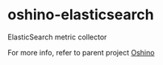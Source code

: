 oshino-elasticsearch
=====================
ElasticSearch metric collector

For more info, refer to parent project [Oshino](https://github.com/CodersOfTheNight/oshino)
